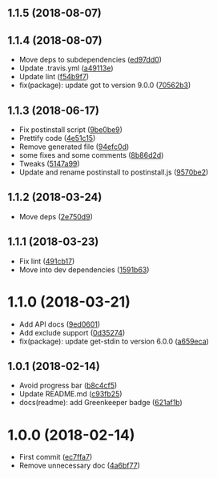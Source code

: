 <a name="1.1.5"></a>
## 1.1.5 (2018-08-07)




<a name="1.1.4"></a>
## 1.1.4 (2018-08-07)

* Move deps to subdependencies ([ed97dd0](https://github.com/Kikobeats/is-tracking-domain/commit/ed97dd0))
* Update .travis.yml ([a49113e](https://github.com/Kikobeats/is-tracking-domain/commit/a49113e))
* Update lint ([f54b9f7](https://github.com/Kikobeats/is-tracking-domain/commit/f54b9f7))
* fix(package): update got to version 9.0.0 ([70562b3](https://github.com/Kikobeats/is-tracking-domain/commit/70562b3))



<a name="1.1.3"></a>
## 1.1.3 (2018-06-17)

* Fix postinstall script ([9be0be9](https://github.com/Kikobeats/is-tracking-domain/commit/9be0be9))
* Prettify code ([4e51c15](https://github.com/Kikobeats/is-tracking-domain/commit/4e51c15))
* Remove generated file ([94efc0d](https://github.com/Kikobeats/is-tracking-domain/commit/94efc0d))
* some fixes and some comments ([8b86d2d](https://github.com/Kikobeats/is-tracking-domain/commit/8b86d2d))
* Tweaks ([5147a99](https://github.com/Kikobeats/is-tracking-domain/commit/5147a99))
* Update and rename postinstall to postinstall.js ([9570be2](https://github.com/Kikobeats/is-tracking-domain/commit/9570be2))



<a name="1.1.2"></a>
## 1.1.2 (2018-03-24)

* Move deps ([2e750d9](https://github.com/Kikobeats/is-tracking-domain/commit/2e750d9))



<a name="1.1.1"></a>
## 1.1.1 (2018-03-23)

* Fix lint ([491cb17](https://github.com/Kikobeats/is-tracking-domain/commit/491cb17))
* Move into dev dependencies ([1591b63](https://github.com/Kikobeats/is-tracking-domain/commit/1591b63))



<a name="1.1.0"></a>
# 1.1.0 (2018-03-21)

* Add API docs ([9ed0601](https://github.com/Kikobeats/is-tracking-domain/commit/9ed0601))
* Add exclude support ([0d35274](https://github.com/Kikobeats/is-tracking-domain/commit/0d35274))
* fix(package): update get-stdin to version 6.0.0 ([a659eca](https://github.com/Kikobeats/is-tracking-domain/commit/a659eca))



<a name="1.0.1"></a>
## 1.0.1 (2018-02-14)

* Avoid progress bar ([b8c4cf5](https://github.com/Kikobeats/is-tracking-domain/commit/b8c4cf5))
* Update README.md ([c93fb25](https://github.com/Kikobeats/is-tracking-domain/commit/c93fb25))
* docs(readme): add Greenkeeper badge ([621af1b](https://github.com/Kikobeats/is-tracking-domain/commit/621af1b))



<a name="1.0.0"></a>
# 1.0.0 (2018-02-14)

* First commit ([ec7ffa7](https://github.com/Kikobeats/is-tracking-domain/commit/ec7ffa7))
* Remove unnecessary doc ([4a6bf77](https://github.com/Kikobeats/is-tracking-domain/commit/4a6bf77))



